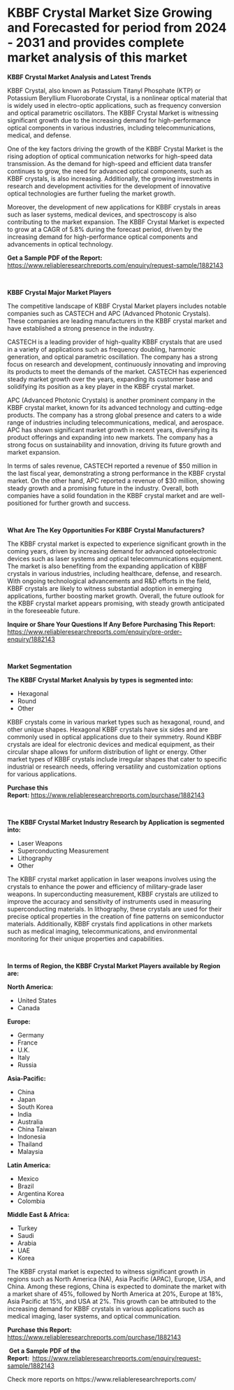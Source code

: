 <p><h1>KBBF Crystal Market Size Growing and Forecasted for period from 2024 - 2031 and provides complete market analysis of this market</h1></p><p><strong>KBBF Crystal Market Analysis and Latest Trends</strong></p>
<p><p>KBBF Crystal, also known as Potassium Titanyl Phosphate (KTP) or Potassium Beryllium Fluoroborate Crystal, is a nonlinear optical material that is widely used in electro-optic applications, such as frequency conversion and optical parametric oscillators. The KBBF Crystal Market is witnessing significant growth due to the increasing demand for high-performance optical components in various industries, including telecommunications, medical, and defense.</p><p>One of the key factors driving the growth of the KBBF Crystal Market is the rising adoption of optical communication networks for high-speed data transmission. As the demand for high-speed and efficient data transfer continues to grow, the need for advanced optical components, such as KBBF crystals, is also increasing. Additionally, the growing investments in research and development activities for the development of innovative optical technologies are further fueling the market growth.</p><p>Moreover, the development of new applications for KBBF crystals in areas such as laser systems, medical devices, and spectroscopy is also contributing to the market expansion. The KBBF Crystal Market is expected to grow at a CAGR of 5.8% during the forecast period, driven by the increasing demand for high-performance optical components and advancements in optical technology.</p></p>
<p><strong>Get a Sample PDF of the Report:&nbsp;</strong> <a href="https://www.reliableresearchreports.com/enquiry/request-sample/1882143">https://www.reliableresearchreports.com/enquiry/request-sample/1882143</a></p>
<p>&nbsp;</p>
<p><strong>KBBF Crystal Major Market Players</strong></p>
<p><p>The competitive landscape of KBBF Crystal Market players includes notable companies such as CASTECH and APC (Advanced Photonic Crystals). These companies are leading manufacturers in the KBBF crystal market and have established a strong presence in the industry.</p><p>CASTECH is a leading provider of high-quality KBBF crystals that are used in a variety of applications such as frequency doubling, harmonic generation, and optical parametric oscillation. The company has a strong focus on research and development, continuously innovating and improving its products to meet the demands of the market. CASTECH has experienced steady market growth over the years, expanding its customer base and solidifying its position as a key player in the KBBF crystal market.</p><p>APC (Advanced Photonic Crystals) is another prominent company in the KBBF crystal market, known for its advanced technology and cutting-edge products. The company has a strong global presence and caters to a wide range of industries including telecommunications, medical, and aerospace. APC has shown significant market growth in recent years, diversifying its product offerings and expanding into new markets. The company has a strong focus on sustainability and innovation, driving its future growth and market expansion.</p><p>In terms of sales revenue, CASTECH reported a revenue of $50 million in the last fiscal year, demonstrating a strong performance in the KBBF crystal market. On the other hand, APC reported a revenue of $30 million, showing steady growth and a promising future in the industry. Overall, both companies have a solid foundation in the KBBF crystal market and are well-positioned for further growth and success.</p></p>
<p>&nbsp;</p>
<p><strong>What Are The Key Opportunities For KBBF Crystal Manufacturers?</strong></p>
<p><p>The KBBF crystal market is expected to experience significant growth in the coming years, driven by increasing demand for advanced optoelectronic devices such as laser systems and optical telecommunications equipment. The market is also benefiting from the expanding application of KBBF crystals in various industries, including healthcare, defense, and research. With ongoing technological advancements and R&D efforts in the field, KBBF crystals are likely to witness substantial adoption in emerging applications, further boosting market growth. Overall, the future outlook for the KBBF crystal market appears promising, with steady growth anticipated in the foreseeable future.</p></p>
<p><strong>Inquire or Share Your Questions If Any Before Purchasing This Report:</strong> <a href="https://www.reliableresearchreports.com/enquiry/pre-order-enquiry/1882143">https://www.reliableresearchreports.com/enquiry/pre-order-enquiry/1882143</a></p>
<p>&nbsp;</p>
<p><strong>Market Segmentation</strong></p>
<p><strong>The KBBF Crystal Market Analysis by types is segmented into:</strong></p>
<p><ul><li>Hexagonal</li><li>Round</li><li>Other</li></ul></p>
<p><p>KBBF crystals come in various market types such as hexagonal, round, and other unique shapes. Hexagonal KBBF crystals have six sides and are commonly used in optical applications due to their symmetry. Round KBBF crystals are ideal for electronic devices and medical equipment, as their circular shape allows for uniform distribution of light or energy. Other market types of KBBF crystals include irregular shapes that cater to specific industrial or research needs, offering versatility and customization options for various applications.</p></p>
<p><strong>Purchase this Report:&nbsp;</strong><a href="https://www.reliableresearchreports.com/purchase/1882143">https://www.reliableresearchreports.com/purchase/1882143</a></p>
<p>&nbsp;</p>
<p><strong>The KBBF Crystal Market Industry Research by Application is segmented into:</strong></p>
<p><ul><li>Laser Weapons</li><li>Superconducting Measurement</li><li>Lithography</li><li>Other</li></ul></p>
<p><p>The KBBF crystal market application in laser weapons involves using the crystals to enhance the power and efficiency of military-grade laser weapons. In superconducting measurement, KBBF crystals are utilized to improve the accuracy and sensitivity of instruments used in measuring superconducting materials. In lithography, these crystals are used for their precise optical properties in the creation of fine patterns on semiconductor materials. Additionally, KBBF crystals find applications in other markets such as medical imaging, telecommunications, and environmental monitoring for their unique properties and capabilities.</p></p>
<p>&nbsp;</p>
<p><strong>In terms of Region, the KBBF Crystal Market Players available by Region are:</strong></p>
<p>
    <p> <strong> North America: </strong>
        <ul>
            <li>United States</li>
            <li>Canada</li>
        </ul>
        </p> 
    <p> <strong> Europe: </strong>
        <ul>
            <li>Germany</li>
            <li>France</li>
            <li>U.K.</li>
            <li>Italy</li>
            <li>Russia</li>
        </ul>
        </p> 
    <p> <strong> Asia-Pacific: </strong>
        <ul>
            <li>China</li>
            <li>Japan</li>
            <li>South Korea</li>
            <li>India</li>
            <li>Australia</li>
            <li>China Taiwan</li>
            <li>Indonesia</li>
            <li>Thailand</li>
            <li>Malaysia</li>
        </ul>
        </p> 
    <p> <strong> Latin America: </strong>
        <ul>
            <li>Mexico</li>
            <li>Brazil</li>
            <li>Argentina Korea</li>
            <li>Colombia</li>
        </ul>
        </p> 
    <p> <strong> Middle East & Africa: </strong>
        <ul>
            <li>Turkey</li>
            <li>Saudi</li>
            <li>Arabia</li>
            <li>UAE</li>
            <li>Korea</li>
        </ul>
    </p>
    </p>
<p><p>The KBBF crystal market is expected to witness significant growth in regions such as North America (NA), Asia Pacific (APAC), Europe, USA, and China. Among these regions, China is expected to dominate the market with a market share of 45%, followed by North America at 20%, Europe at 18%, Asia Pacific at 15%, and USA at 2%. This growth can be attributed to the increasing demand for KBBF crystals in various applications such as medical imaging, laser systems, and optical communication.</p></p>
<p><strong>Purchase this Report: </strong><a href="https://www.reliableresearchreports.com/purchase/1882143">https://www.reliableresearchreports.com/purchase/1882143</a></p>
<p>&nbsp;<strong>Get a Sample PDF of the Report:&nbsp;&nbsp;</strong><a href="https://www.reliableresearchreports.com/enquiry/request-sample/1882143">https://www.reliableresearchreports.com/enquiry/request-sample/1882143</a></p>
<p><strong></strong></p>
<p>Check more reports on https://www.reliableresearchreports.com/</p>